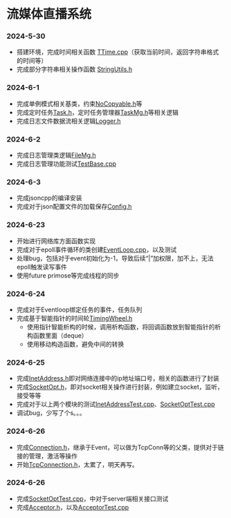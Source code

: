 
# 流媒体直播系统
### 2024-5-30
- 搭建环境，完成时间相关函数 [TTime.cpp](src/base/TTime.cpp)（获取当前时间，返回字符串格式的时间等）
- 完成部分字符串相关操作函数 [StringUtils.h](src/base/StringUtils.h)
### 2024-6-1
- 完成单例模式相关基类，约束[NoCopyable.h](src/base/NoCopyable.h)等
- 完成定时任务[Task.h](src/base/Task.h)，定时任务管理器[TaskMg.h](src/base/TaskMg.h)等相关逻辑
- 完成日志文件数据流相关逻辑[Logger.h](src/base/Logger.h)
### 2024-6-2
- 完成日志管理类逻辑[FileMg.h](src/base/FileMg.h)
- 完成日志管理功能测试[TestBase.cpp](src/base/TestBase.cpp)
### 2024-6-3
- 完成jsoncpp的编译安装
- 完成对于json配置文件的加载保存[Config.h](src/base/Config.h)
### 2024-6-23
- 开始进行网络库方面函数实现
- 完成对于epoll事件循环的类创建[EventLoop.cpp](src/network/net/EventLoop.cpp)，以及测试
- 处理bug，包括对于event初始化为-1，导致后续“|”加权限，加不上，无法epoll触发读写事件
- 使用future primose等完成线程的同步
### 2024-6-24
- 完成对于Eventloop绑定任务的事件，任务队列 
- 完成基于智能指针的时间轮[TimingWheel.h](src/network/net/TimingWheel.h)
    - 使用指针智能析构的时候，调用析构函数，将回调函数放到智能指针的析构函数里面（deque）
    - 使用移动构造函数，避免中间的转换
### 2024-6-25
- 完成[InetAddress.h](src/network/base/InetAddress.h)即对网络连接中的ip地址端口号，相关的函数进行了封装
- 完成[SocketOpt.h](src/network/base/SocketOpt.h)，即对socket相关操作进行封装，例如建立socket，监听，接受等等
- 完成对于以上两个模块的测试[InetAddressTest.cpp](src/network/net/tests/InetAddressTest.cpp)、[SocketOptTest.cpp](src/network/net/tests/SocketOptTest.cpp)
- 调试bug，少写了个s。。。
### 2024-6-26
- 完成[Connection.h](src/network/net/Connection.h)，继承于Event，可以做为TcpConn等的父类，提供对于链接的管理，激活等操作
- 开始[TcpConnection.h](src/network/net/TcpConnection.h)，太累了，明天再写。
### 2024-6-26
- 完成[SocketOptTest.cpp](src/network/net/tests/SocketOptTest.cpp)，中对于server端相关接口测试
- 完成[Acceptor.h](src/network/net/Acceptor.h)，以及[AcceptorTest.cpp](src/network/net/tests/AcceptorTest.cpp)